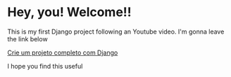 <h1>Hey, you! Welcome!!</h1>
<p>This is my first Django project following an Youtube video. I'm gonna leave the link below</p>
<a href="https://www.youtube.com/watch?v=MsUL3Pgofl4">Crie um projeto completo com Django</a>
<p>I hope you find this useful</p>
